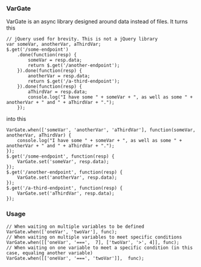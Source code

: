 ### VarGate

VarGate is an async library designed around data instead of files. It turns this

    // jQuery used for brevity. This is not a jQuery library
    var someVar, anotherVar, aThirdVar;
    $.get('/some-endpoint')
        .done(function(resp) {
            someVar = resp.data;
            return $.get('/another-endpoint');
        }).done(function(resp) {
            anotherVar = resp.data;
            return $.get('/a-third-endpoint');
        }).done(function(resp) {
            aThirdVar = resp.data;
            console.log("I have some " + someVar + ", as well as some " + anotherVar + " and " + aThirdVar + ".");
        });

into this

    VarGate.when(['someVar', 'anotherVar', 'aThirdVar'], function(someVar, anotherVar, aThirdVar) {
        console.log("I have some " + someVar + ", as well as some " + anotherVar + " and " + aThirdVar + ".");
    });
    $.get('/some-endpoint', function(resp) {
        VarGate.set('someVar', resp.data);
    });
    $.get('/another-endpoint', function(resp) {
        VarGate.set('anotherVar', resp.data);
    });
    $.get('/a-third-endpoint', function(resp) {
        VarGate.set('aThirdVar', resp.data);
    });
    
### Usage

    // When waiting on multiple variables to be defined
    VarGate.when(['oneVar', 'twoVar'], func);
    // When waiting on multiple variables to meet specific conditions
    VarGate.when([['oneVar', '===',  7], ['twoVar', '>', 4]], func);
    // When waiting on one variable to meet a specific condition (in this case, equaling another variable)
    VarGate.when([['oneVar', '===', 'twoVar']],  func);

